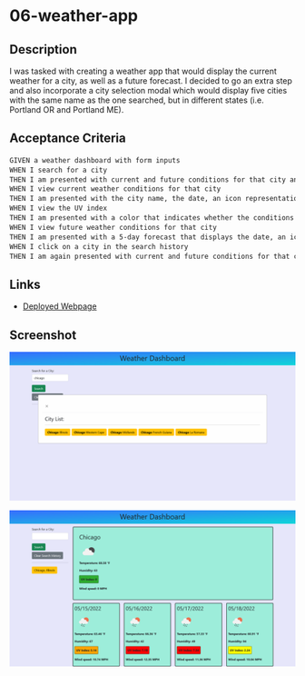 # 06-weather-app

## Description

I was tasked with creating a weather app that would display the current weather for a city, as well as a future forecast. I decided to go an extra step and also incorporate a city selection modal which would display five cities with the same name as the one searched, but in different states (i.e. Portland OR and Portland ME).

## Acceptance Criteria

```md
GIVEN a weather dashboard with form inputs
WHEN I search for a city
THEN I am presented with current and future conditions for that city and that city is added to the search history
WHEN I view current weather conditions for that city
THEN I am presented with the city name, the date, an icon representation of weather conditions, the temperature, the humidity, the wind speed, and the UV index
WHEN I view the UV index
THEN I am presented with a color that indicates whether the conditions are favorable, moderate, or severe
WHEN I view future weather conditions for that city
THEN I am presented with a 5-day forecast that displays the date, an icon representation of weather conditions, the temperature, the wind speed, and the humidity
WHEN I click on a city in the search history
THEN I am again presented with current and future conditions for that city
```

## Links

- [Deployed Webpage](https://en-moss.github.io/06-weather-app/ "Deployed Webpage")

## Screenshot

![A screenshot of the scheduler](Assets\Images\1Screenshot2022-05-14at22-13-30WeatherDashboard.png "a picture of the city select modal")

![A screenshot of the scheduler](Assets\Images\2Screenshot2022-05-14at22-13-46WeatherDashboard.png "a picture of the weather in Chicago for the next five days")